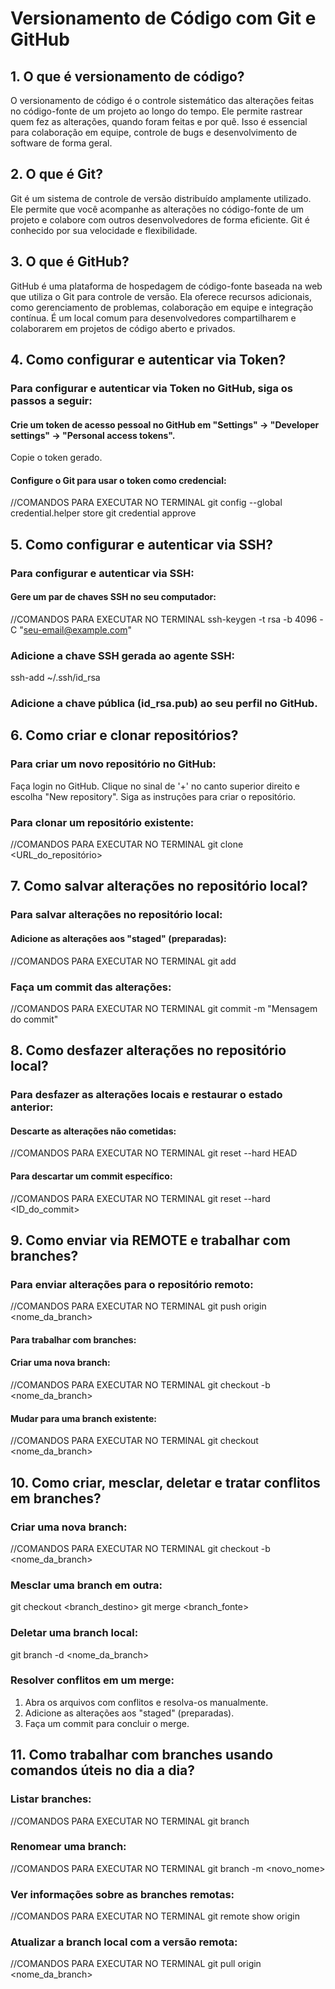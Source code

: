 # Versionamento de Código com Git e GitHub

## 1. O que é versionamento de código?

O versionamento de código é o controle sistemático das alterações feitas no código-fonte de um projeto ao longo do tempo. Ele permite rastrear quem fez as alterações, quando foram feitas e por quê. Isso é essencial para colaboração em equipe, controle de bugs e desenvolvimento de software de forma geral.

## 2. O que é Git?

Git é um sistema de controle de versão distribuído amplamente utilizado. Ele permite que você acompanhe as alterações no código-fonte de um projeto e colabore com outros desenvolvedores de forma eficiente. Git é conhecido por sua velocidade e flexibilidade.

## 3. O que é GitHub?

GitHub é uma plataforma de hospedagem de código-fonte baseada na web que utiliza o Git para controle de versão. Ela oferece recursos adicionais, como gerenciamento de problemas, colaboração em equipe e integração contínua. É um local comum para desenvolvedores compartilharem e colaborarem em projetos de código aberto e privados.

## 4. Como configurar e autenticar via Token?

### Para configurar e autenticar via Token no GitHub, siga os passos a seguir:

#### Crie um token de acesso pessoal no GitHub em "Settings" -> "Developer settings" -> "Personal access tokens".

Copie o token gerado.

#### Configure o Git para usar o token como credencial:
//COMANDOS PARA EXECUTAR NO TERMINAL
git config --global credential.helper store
git credential approve

## 5. Como configurar e autenticar via SSH?

### Para configurar e autenticar via SSH:
#### Gere um par de chaves SSH no seu computador:
//COMANDOS PARA EXECUTAR NO TERMINAL
ssh-keygen -t rsa -b 4096 -C "seu-email@example.com"

### Adicione a chave SSH gerada ao agente SSH:
ssh-add ~/.ssh/id_rsa

### Adicione a chave pública (id_rsa.pub) ao seu perfil no GitHub.

## 6. Como criar e clonar repositórios?

### Para criar um novo repositório no GitHub:
Faça login no GitHub.
Clique no sinal de '+' no canto superior direito e escolha "New repository".
Siga as instruções para criar o repositório.

### Para clonar um repositório existente:
//COMANDOS PARA EXECUTAR NO TERMINAL
git clone <URL_do_repositório>

## 7. Como salvar alterações no repositório local?

### Para salvar alterações no repositório local:
#### Adicione as alterações aos "staged" (preparadas):
//COMANDOS PARA EXECUTAR NO TERMINAL
git add <arquivos>

### Faça um commit das alterações:
//COMANDOS PARA EXECUTAR NO TERMINAL
git commit -m "Mensagem do commit"

## 8. Como desfazer alterações no repositório local?

### Para desfazer as alterações locais e restaurar o estado anterior:
#### Descarte as alterações não cometidas:
//COMANDOS PARA EXECUTAR NO TERMINAL
git reset --hard HEAD

#### Para descartar um commit específico:
//COMANDOS PARA EXECUTAR NO TERMINAL
git reset --hard <ID_do_commit>

## 9. Como enviar via REMOTE e trabalhar com branches?

### Para enviar alterações para o repositório remoto:
//COMANDOS PARA EXECUTAR NO TERMINAL
git push origin <nome_da_branch>

#### Para trabalhar com branches:
#### Criar uma nova branch:
//COMANDOS PARA EXECUTAR NO TERMINAL
git checkout -b <nome_da_branch>

#### Mudar para uma branch existente:
//COMANDOS PARA EXECUTAR NO TERMINAL
git checkout <nome_da_branch>

## 10. Como criar, mesclar, deletar e tratar conflitos em branches?

### Criar uma nova branch:
//COMANDOS PARA EXECUTAR NO TERMINAL
git checkout -b <nome_da_branch>

### Mesclar uma branch em outra:
git checkout <branch_destino>
git merge <branch_fonte>

### Deletar uma branch local:
git branch -d <nome_da_branch>

### Resolver conflitos em um merge:
1. Abra os arquivos com conflitos e resolva-os manualmente.
2. Adicione as alterações aos "staged" (preparadas).
3. Faça um commit para concluir o merge.

## 11. Como trabalhar com branches usando comandos úteis no dia a dia?

### Listar branches:
//COMANDOS PARA EXECUTAR NO TERMINAL
git branch

### Renomear uma branch:
//COMANDOS PARA EXECUTAR NO TERMINAL
  git branch -m <novo_nome>

### Ver informações sobre as branches remotas:
//COMANDOS PARA EXECUTAR NO TERMINAL
  git remote show origin

### Atualizar a branch local com a versão remota:
//COMANDOS PARA EXECUTAR NO TERMINAL
  git pull origin <nome_da_branch>
